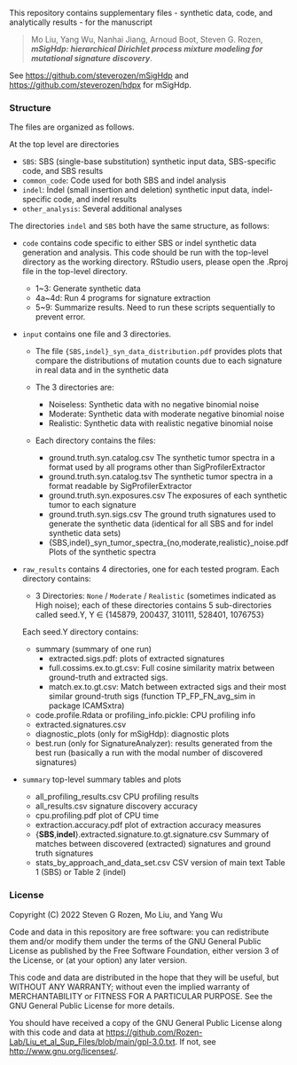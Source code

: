 This repository contains supplementary files - synthetic data, code, and analytically results - 
for the manuscript

> Mo Liu, Yang Wu, Nanhai Jiang, Arnoud Boot, Steven G. Rozen,
> ***mSigHdp: hierarchical Dirichlet process mixture modeling for mutational signature discovery***. 

See https://github.com/steverozen/mSigHdp and https://github.com/steverozen/hdpx for mSigHdp.

### Structure

The files are organized as follows.

At the top level are directories

- `SBS`: SBS (single-base substitution) synthetic input data, SBS-specific code, and SBS results
- `common_code`: Code used for both SBS and indel analysis
- `indel`: Indel (small insertion and deletion) synthetic input data, indel-specific code, and indel results
- `other_analysis`: Several additional analyses


The directories `indel` and `SBS` both have the same structure, as follows:
  - `code` contains code specific to either SBS or indel synthetic data generation and analysis.
      This code should be run with the top-level directory as the working
      directory. RStudio users, please open the .Rproj file in the top-level directory.
    - 1~3: Generate synthetic data
    - 4a~4d: Run 4 programs for signature extraction
    - 5~9: Summarize results. Need to run these scripts sequentially to prevent error.
  - `input` contains one file and 3 directories.
    - The file `{SBS,indel}_syn_data_distribution.pdf`
          provides plots that compare the distributions of mutation counts due
	  to each signature in real data and in the
	  synthetic data
    - The 3 directories are:
      - Noiseless: 
        Synthetic data with no negative binomial noise
      - Moderate:
        Synthetic data with moderate negative binomial noise
      - Realistic:
        Synthetic data with realistic negative binomial noise
      
    - Each directory contains the files:
      - ground.truth.syn.catalog.csv The synthetic tumor spectra in a format used by all programs other than SigProfilerExtractor
      - ground.truth.syn.catalog.tsv The synthetic tumor spectra in a format readable by SigProfilerExtractor
      - ground.truth.syn.exposures.csv The exposures of each synthetic tumor to each signature
      - ground.truth.syn.sigs.csv The ground truth signatures used to generate the synthetic data (identical for all SBS and for indel synthetic data sets)
      - {SBS,indel}\_syn_tumor_spectra\_{no,moderate,realistic}_noise.pdf Plots of the synthetic spectra

  - `raw_results` contains 4 directories, one for each tested program. Each directory contains: 
	- 3 Directories: `None` / `Moderate` / `Realistic` (sometimes indicated as High noise);
	  each of these directories contains 5 sub-directories called seed.Y, Y ∈ {145879, 200437, 310111, 528401, 1076753}
	  
	Each seed.Y directory contains:
	  - summary (summary of one run)
		- extracted.sigs.pdf: plots of extracted signatures
		- full.cossims.ex.to.gt.csv: Full cosine similarity matrix between ground-truth and extracted sigs.
		- match.ex.to.gt.csv: Match between extracted sigs and their
		  most similar ground-truth sigs (function
		  TP_FP_FN_avg_sim in package ICAMSxtra)   
	  - code.profile.Rdata or profiling_info.pickle: 
		CPU profiling info     
	  - extracted.signatures.csv          
	  - diagnostic_plots (only for mSigHdp): diagnostic plots        
	  - best.run (only for SignatureAnalyzer): results generated from the best run (basically
	    a run with the modal number of discovered signatures)  
			  
  - `summary` top-level summary tables and plots  
    - all_profiling_results.csv CPU profiling results
    - all_results.csv signature discovery accuracy  
    - cpu.profiling.pdf plot of CPU time
	- extraction.accuracy.pdf plot of extraction accuracy measures
	- {**SBS**,**indel**}.extracted.signature.to.gt.signature.csv Summary of matches between discovered (extracted) signatures and ground truth signatures
    + stats_by_approach_and_data_set.csv CSV version of main text
	  Table 1 (SBS) or Table 2 (indel)    
 
 ### License
 
 Copyright (C) 2022 Steven G Rozen, Mo Liu, and Yang Wu

 Code and data in this repository are free software: you can redistribute them and/or modify
 them under the terms of the GNU General Public License as published by
 the Free Software Foundation, either version 3 of the License, or
 (at your option) any later version.

 This code and data are distributed in the hope that they will be useful,
 but WITHOUT ANY WARRANTY; without even the implied warranty of
 MERCHANTABILITY or FITNESS FOR A PARTICULAR PURPOSE.  See the
 GNU General Public License for more details.

 You should have received a copy of the GNU General Public License
 along with this code and data at 
 https://github.com/Rozen-Lab/Liu_et_al_Sup_Files/blob/main/gpl-3.0.txt.
 If not, see <http://www.gnu.org/licenses/>.
    
